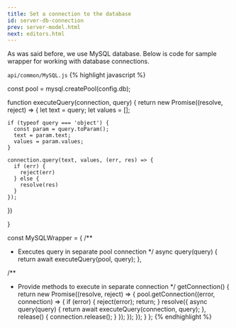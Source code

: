 ```yaml
---
title: Set a connection to the database
id: server-db-connection
prev: server-model.html
next: editors.html
---
```


As was said before, we use MySQL database. Below is code for sample wrapper for working with database connections.

`api/common/MySQL.js`
{% highlight javascript %}

const pool = mysql.createPool(config.db);

function executeQuery(connection, query) {
  return new Promise((resolve, reject) => {
    let text = query;
    let values = [];

    if (typeof query === 'object') {
      const param = query.toParam();
      text = param.text;
      values = param.values;
    }

    connection.query(text, values, (err, res) => {
      if (err) {
        reject(err)
      } else {
        resolve(res)
      }
    });
  })

}

const MySQLWrapper = {
  /**
   * Executes query in separate pool connection
   */
  async query(query) {
    return await executeQuery(pool, query);
  },

  /**
   * Provide methods to execute in separate connection
   */
  getConnection() {
    return new Promise((resolve, reject) => {
      pool.getConnection((error, connection) => {
        if (error) {
          reject(error);
          return;
        }
        resolve({
          async query(query) {
            return await executeQuery(connection, query);
          },
          release() {
            connection.release();
          }
        });
      });
    });
  }
};
{% endhighlight %}
